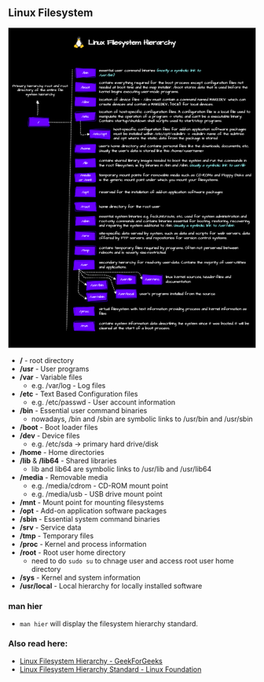 ## Linux Filesystem

![alt text](linuxfilesystemshier.drawio.png)

- **/** - root directory
- **/usr** - User programs
- **/var** - Variable files
  - e.g. /var/log - Log files 
- **/etc** - Text Based Configuration files
  - e.g. /etc/passwd - User account information
- **/bin** - Essential user command binaries
  - nowadays, /bin and /sbin are symbolic links to /usr/bin and /usr/sbin 
- **/boot** - Boot loader files
- **/dev** - Device files
  - e.g. /etc/sda -> primary hard drive/disk  
- **/home** - Home directories
- **/lib** & **/lib64** - Shared libraries
  - lib and lib64 are symbolic links to /usr/lib and /usr/lib64
- **/media** - Removable media
  - e.g. /media/cdrom - CD-ROM mount point
  - e.g. /media/usb - USB drive mount point
- **/mnt** - Mount point for mounting filesystems
- **/opt** - Add-on application software packages
- **/sbin** - Essential system command binaries
- **/srv** - Service data
- **/tmp** - Temporary files
- **/proc** - Kernel and process information
- **/root** - Root user home directory
  - need to do `sudo su` to chnage user and access root user home directory
- **/sys** - Kernel and system information
- **/usr/local** - Local hierarchy for locally installed software
### man hier 
- `man hier` will display the filesystem hierarchy standard.

### Also read here: 
- [Linux Filesystem Hierarchy - GeekForGeeks](https://www.bing.com/ck/a?!&&p=0c65e252701d9436JmltdHM9MTcyMzU5MzYwMCZpZ3VpZD0wYmJhZDhlZi1kNzkwLTZjYWEtMmFlNS1jYzM1ZDY4ZTZkM2QmaW5zaWQ9NTUyNA&ptn=3&ver=2&hsh=3&fclid=0bbad8ef-d790-6caa-2ae5-cc35d68e6d3d&psq=Linux+Fi%c3%b6le+system+hiereachy&u=a1aHR0cHM6Ly93d3cuZ2Vla3Nmb3JnZWVrcy5vcmcvbGludXgtZmlsZS1oaWVyYXJjaHktc3RydWN0dXJlLw&ntb=1)
- [Linux Filesystem Hierarchy Standard - Linux Foundation](https://refspecs.linuxfoundation.org/FHS_3.0/fhs/index.html)
